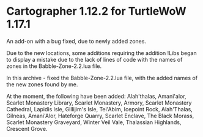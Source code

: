 # Cartographer 1.12.2 for TurtleWoW 1.17.1

An add-on with a bug fixed, due to newly added zones.

Due to the new locations, some additions requiring the addition !Libs began to display a mistake due to the lack of lines of code with the names of zones in the Babble-Zone-2.2.lua file.

In this archive - fixed the Babble-Zone-2.2.lua file, with the added names of the new zones found by me.

At the moment, the following have been added:
Alah'thalas, Amani'alor, Scarlet Monastery Library, Scarlet Monastery, Armory, Scarlet Monastery Cathedral, Lapidis Isle, Gillijim's Isle, Tel'Abim, Icepoint Rock, Alah'Thalas, Gilneas, Amani'Alor, Hateforge Quarry, Scarlet Enclave, The Black Morass, Scarlet Monastery Graveyard, Winter Veil Vale, Thalassian Highlands, Crescent Grove. 
